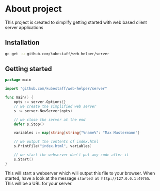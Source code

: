 # About project
This project is created to simplify getting started with web based client server applications

## Installation
```bash
go get -u github.com/kubestaff/web-helper/server
```

## Getting started
```go
package main

import "github.com/kubestaff/web-helper/server"

func main() {
	opts := server.Options{}
	// we create the simplified web server
	s := server.NewServer(opts)

	// we close the server at the end
	defer s.Stop()

	variables := map[string]string{"%name%": "Max Mustermann"}

	// we output the contents of index.html
	s.PrintFile("index.html", variables)

	// we start the webserver don't put any code after it
	s.Start()
}
```

This will start a webserver which will output this file to your browser. 
When started, have a look at the message `started at http://127.0.0.1:49765`. This will be a URL for your server. 